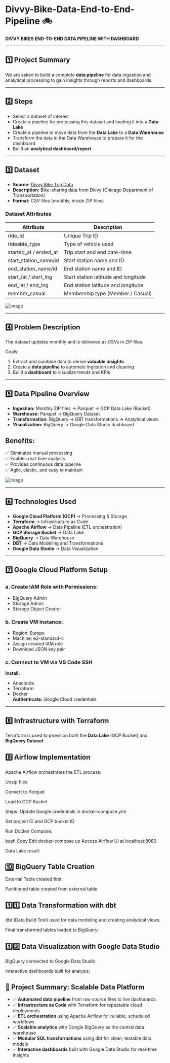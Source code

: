 # Divvy-Bike-Data-End-to-End-Pipeline 🚲

**DIVVY BIKES END-TO-END DATA PIPELINE WITH DASHBOARD**

---

## 1️⃣ Project Summary

We are asked to build a complete **data pipeline** for data ingestion and analytical processing to gain insights through reports and dashboards.

---

## 2️⃣ Steps

- Select a dataset of interest
- Create a pipeline for processing this dataset and loading it into a **Data Lake**
- Create a pipeline to move data from the **Data Lake** to a **Data Warehouse**
- Transform the data in the Data Warehouse to prepare it for the dashboard
- Build an **analytical dashboard/report**

---

## 3️⃣ Dataset

- **Source:** [Divvy Bike Trip Data](https://divvy-tripdata.s3.amazonaws.com/index.html)
- **Description:** Bike-sharing data from Divvy (Chicago Department of Transportation)
- **Format:** CSV files (monthly, inside ZIP files)

### Dataset Attributes

| Attribute             | Description                                  |
|-----------------------|----------------------------------------------|
| ride_id               | Unique Trip ID                               |
| rideable_type         | Type of vehicle used                         |
| started_at / ended_at | Trip start and end date-time                  |
| start_station_name/id | Start station name and ID                     |
| end_station_name/id   | End station name and ID                       |
| start_lat / start_lng | Start station latitude and longitude          |
| end_lat / end_lng     | End station latitude and longitude            |
| member_casual         | Membership type (Member / Casual)             |

![image](https://user-images.githubusercontent.com/94320118/221644537-80d9dc33-9684-4c95-93b4-5f8da3dd7bd5.png)

---

## 4️⃣ Problem Description

The dataset updates monthly and is delivered as CSVs in ZIP files.

Goals:
1. Extract and combine data to derive **valuable insights**
2. Create a **data pipeline** to automate ingestion and cleaning
3. Build a **dashboard** to visualize trends and KPIs

---

## 5️⃣ Data Pipeline Overview

- **Ingestion:** Monthly ZIP files → Parquet → GCP Data Lake (Bucket)
- **Warehouse:** Parquet → BigQuery Dataset
- **Transformation:** BigQuery → DBT transformations → Analytical views
- **Visualization:** BigQuery → Google Data Studio dashboard

## Benefits:
✅ Eliminates manual processing  
✅ Enables real-time analysis  
✅ Provides continuous data pipeline  
✅ Agile, elastic, and easy to maintain

![image](https://user-images.githubusercontent.com/94320118/221644912-c4d30cd1-1377-4531-b5b1-9ce0282f4bf3.png)

---

## 6️⃣ Technologies Used

- **Google Cloud Platform (GCP)** → Processing & Storage
- **Terraform** → Infrastructure as Code
- **Apache Airflow** → Data Pipeline (ETL orchestration)
- **GCP Storage Bucket** → Data Lake
- **BigQuery** → Data Warehouse
- **DBT** → Data Modeling and Transformations
- **Google Data Studio** → Data Visualization

---

## 7️⃣ Google Cloud Platform Setup

### a. Create IAM Role with Permissions:
- BigQuery Admin
- Storage Admin
- Storage Object Creator



### b. Create VM Instance:
- Region: Europe
- Machine: e2-standard-4
- Assign created IAM role
- Download JSON key pair


### c. Connect to VM via VS Code SSH


**Install:**
- Anaconda
- Terraform
- Docker  
**Authenticate:** Google Cloud credentials

---

## 8️⃣ Infrastructure with Terraform

Terraform is used to provision both the **Data Lake** (GCP Bucket) and **BigQuery Dataset**.


## 9️⃣ Airflow Implementation
Apache Airflow orchestrates the ETL process:

Unzip files

Convert to Parquet

Load to GCP Bucket

Steps:
Update Google credentials in docker-compose.yml

Set project ID and GCP bucket ID

Run Docker Compose:

bash
Copy
Edit
docker-compose up
Access Airflow UI at localhost:8080



Data Lake result:


## 🔟 BigQuery Table Creation
External Table created first

Partitioned table created from external table



## 1️⃣1️⃣ Data Transformation with dbt
dbt (Data Build Tool) used for data modeling and creating analytical views.

Final transformed tables loaded to BigQuery:



## 1️⃣2️⃣ Data Visualization with Google Data Studio
BigQuery connected to Google Data Studio

Interactive dashboards built for analysis:



## 🚀 Project Summary: Scalable Data Platform

- ✅ **Automated data pipeline** from raw source files to live dashboards  
- ✅ **Infrastructure as Code** with Terraform for repeatable cloud deployments  
- ✅ **ETL orchestration** using Apache Airflow for reliable, scheduled workflows  
- ✅ **Scalable analytics** with Google BigQuery as the central data warehouse  
- ✅ **Modular SQL transformations** using dbt for clean, testable data models  
- ✅ **Interactive dashboards** built with Google Data Studio for real-time insights

